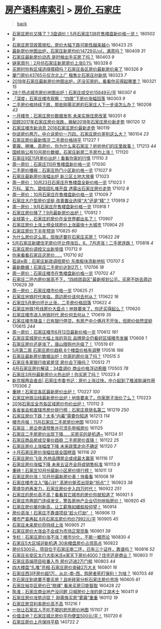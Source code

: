 [房产语料库索引](../../README.md)  > [房价_石家庄](房价_石家庄.md)
====
> [back](../README.md)

- [石家庄房价又降了？3盘调价！5月石家庄138在售楼盘新价格一览！](http://jkwz.applinzi.com/ittc/7098543988665746442.html#%E7%9F%B3%E5%AE%B6%E5%BA%84%E6%88%BF%E4%BB%B7%E5%8F%88%E9%99%8D%E4%BA%86%EF%BC%9F3%E7%9B%98%E8%B0%83%E4%BB%B7%EF%BC%815%E6%9C%88%E7%9F%B3%E5%AE%B6%E5%BA%84138%E5%9C%A8%E5%94%AE%E6%A5%BC%E7%9B%98%E6%96%B0%E4%BB%B7%E6%A0%BC%E4%B8%80%E8%A7%88%EF%BC%81) 180502 *9* 
- [石家庄房贷政策放松，房价大幅下跌可能性越来越小](http://jkwz.applinzi.com/ittc/7095128639433868304.html#%E7%9F%B3%E5%AE%B6%E5%BA%84%E6%88%BF%E8%B4%B7%E6%94%BF%E7%AD%96%E6%94%BE%E6%9D%BE%EF%BC%8C%E6%88%BF%E4%BB%B7%E5%A4%A7%E5%B9%85%E4%B8%8B%E8%B7%8C%E5%8F%AF%E8%83%BD%E6%80%A7%E8%B6%8A%E6%9D%A5%E8%B6%8A%E5%B0%8F) 180423 *25* 
- [最新房价地图出炉，石家庄新房均价14729元/㎡，满意吗？](http://jkwz.applinzi.com/ittc/7089876518098699274.html#%E6%9C%80%E6%96%B0%E6%88%BF%E4%BB%B7%E5%9C%B0%E5%9B%BE%E5%87%BA%E7%82%89%EF%BC%8C%E7%9F%B3%E5%AE%B6%E5%BA%84%E6%96%B0%E6%88%BF%E5%9D%87%E4%BB%B714729%E5%85%83%2F%E3%8E%A1%EF%BC%8C%E6%BB%A1%E6%84%8F%E5%90%97%EF%BC%9F) 180409 *31* 
- [石家庄最新房价动态 是时候出手买房了吗？](http://jkwz.applinzi.com/ittc/7087676448213304326.html#%E7%9F%B3%E5%AE%B6%E5%BA%84%E6%9C%80%E6%96%B0%E6%88%BF%E4%BB%B7%E5%8A%A8%E6%80%81+%E6%98%AF%E6%97%B6%E5%80%99%E5%87%BA%E6%89%8B%E4%B9%B0%E6%88%BF%E4%BA%86%E5%90%97%EF%BC%9F) 180403 *9* 
- [链家周刊｜2月份石家庄新房房价上涨0.1%](http://jkwz.applinzi.com/ittc/7085571541079426059.html#%E9%93%BE%E5%AE%B6%E5%91%A8%E5%88%8A%EF%BD%9C2%E6%9C%88%E4%BB%BD%E7%9F%B3%E5%AE%B6%E5%BA%84%E6%96%B0%E6%88%BF%E6%88%BF%E4%BB%B7%E4%B8%8A%E6%B6%A80.1%25) 180328 *6* 
- [买房时你有区域选择障碍吗？石家庄各区房价最新房价来了](http://jkwz.applinzi.com/ittc/7084835474445435915.html#%E4%B9%B0%E6%88%BF%E6%97%B6%E4%BD%A0%E6%9C%89%E5%8C%BA%E5%9F%9F%E9%80%89%E6%8B%A9%E9%9A%9C%E7%A2%8D%E5%90%97%EF%BC%9F%E7%9F%B3%E5%AE%B6%E5%BA%84%E5%90%84%E5%8C%BA%E6%88%BF%E4%BB%B7%E6%9C%80%E6%96%B0%E6%88%BF%E4%BB%B7%E6%9D%A5%E4%BA%86) 180326 *9* 
- [厦门房价43765元仅次北上广 租售比石家庄创新低](http://jkwz.applinzi.com/ittc/7083796996702077969.html#%E5%8E%A6%E9%97%A8%E6%88%BF%E4%BB%B743765%E5%85%83%E4%BB%85%E6%AC%A1%E5%8C%97%E4%B8%8A%E5%B9%BF+%E7%A7%9F%E5%94%AE%E6%AF%94%E7%9F%B3%E5%AE%B6%E5%BA%84%E5%88%9B%E6%96%B0%E4%BD%8E) 180323 *7* 
- [2018年石家庄最新房价地图出炉，还没买房的，看看你买得起哪里？](http://jkwz.applinzi.com/ittc/7082866276999627792.html#2018%E5%B9%B4%E7%9F%B3%E5%AE%B6%E5%BA%84%E6%9C%80%E6%96%B0%E6%88%BF%E4%BB%B7%E5%9C%B0%E5%9B%BE%E5%87%BA%E7%82%89%EF%BC%8C%E8%BF%98%E6%B2%A1%E4%B9%B0%E6%88%BF%E7%9A%84%EF%BC%8C%E7%9C%8B%E7%9C%8B%E4%BD%A0%E4%B9%B0%E5%BE%97%E8%B5%B7%E5%93%AA%E9%87%8C%EF%BC%9F) 180321 *15* 
- [28个热点城市房价地图出炉！石家庄成交价15649元/平](http://jkwz.applinzi.com/ittc/7077848421602165777.html#28%E4%B8%AA%E7%83%AD%E7%82%B9%E5%9F%8E%E5%B8%82%E6%88%BF%E4%BB%B7%E5%9C%B0%E5%9B%BE%E5%87%BA%E7%82%89%EF%BC%81%E7%9F%B3%E5%AE%B6%E5%BA%84%E6%88%90%E4%BA%A4%E4%BB%B715649%E5%85%83%2F%E5%B9%B3) 180307 *6* 
- [「深度」石家庄楼市观察：“四限”下房价涨幅回落](http://jkwz.applinzi.com/ittc/7076349081410864145.html#%E3%80%8C%E6%B7%B1%E5%BA%A6%E3%80%8D%E7%9F%B3%E5%AE%B6%E5%BA%84%E6%A5%BC%E5%B8%82%E8%A7%82%E5%AF%9F%EF%BC%9A%E2%80%9C%E5%9B%9B%E9%99%90%E2%80%9D%E4%B8%8B%E6%88%BF%E4%BB%B7%E6%B6%A8%E5%B9%85%E5%9B%9E%E8%90%BD) 180303 *9* 
- [二手房价格持续下跌，那些刚需买房的石家庄人下一步该怎么办？](http://jkwz.applinzi.com/ittc/7067826063478883339.html#%E4%BA%8C%E6%89%8B%E6%88%BF%E4%BB%B7%E6%A0%BC%E6%8C%81%E7%BB%AD%E4%B8%8B%E8%B7%8C%EF%BC%8C%E9%82%A3%E4%BA%9B%E5%88%9A%E9%9C%80%E4%B9%B0%E6%88%BF%E7%9A%84%E7%9F%B3%E5%AE%B6%E5%BA%84%E4%BA%BA%E4%B8%8B%E4%B8%80%E6%AD%A5%E8%AF%A5%E6%80%8E%E4%B9%88%E5%8A%9E%EF%BC%9F) 180208 *43* 
- [一月楼市：石家庄房价数据发布 未来实施住房改革](http://jkwz.applinzi.com/ittc/7065252836038673419.html#%E4%B8%80%E6%9C%88%E6%A5%BC%E5%B8%82%EF%BC%9A%E7%9F%B3%E5%AE%B6%E5%BA%84%E6%88%BF%E4%BB%B7%E6%95%B0%E6%8D%AE%E5%8F%91%E5%B8%83+%E6%9C%AA%E6%9D%A5%E5%AE%9E%E6%96%BD%E4%BD%8F%E6%88%BF%E6%94%B9%E9%9D%A9) 180201 *6* 
- [回顾2017年石家庄房价涨跌，揭秘2018年石家庄房价新走势](http://jkwz.applinzi.com/ittc/7060668106953737232.html#%E5%9B%9E%E9%A1%BE2017%E5%B9%B4%E7%9F%B3%E5%AE%B6%E5%BA%84%E6%88%BF%E4%BB%B7%E6%B6%A8%E8%B7%8C%EF%BC%8C%E6%8F%AD%E7%A7%982018%E5%B9%B4%E7%9F%B3%E5%AE%B6%E5%BA%84%E6%88%BF%E4%BB%B7%E6%96%B0%E8%B5%B0%E5%8A%BF) 180120 *12* 
- [石家庄楼市新消息 2018石家庄房价最新走势](http://jkwz.applinzi.com/ittc/7060264080953050129.html#%E7%9F%B3%E5%AE%B6%E5%BA%84%E6%A5%BC%E5%B8%82%E6%96%B0%E6%B6%88%E6%81%AF+2018%E7%9F%B3%E5%AE%B6%E5%BA%84%E6%88%BF%E4%BB%B7%E6%9C%80%E6%96%B0%E8%B5%B0%E5%8A%BF) 180119  
- [你说房价两万，中介说房价一万四，石家庄房价差别这么大？](http://jkwz.applinzi.com/ittc/7054815698973361168.html#%E4%BD%A0%E8%AF%B4%E6%88%BF%E4%BB%B7%E4%B8%A4%E4%B8%87%EF%BC%8C%E4%B8%AD%E4%BB%8B%E8%AF%B4%E6%88%BF%E4%BB%B7%E4%B8%80%E4%B8%87%E5%9B%9B%EF%BC%8C%E7%9F%B3%E5%AE%B6%E5%BA%84%E6%88%BF%E4%BB%B7%E5%B7%AE%E5%88%AB%E8%BF%99%E4%B9%88%E5%A4%A7%EF%BC%9F) 180104 *23* 
- [石家庄房价最新情况 二手房价格持平](http://jkwz.applinzi.com/ittc/7051725572546233361.html#%E7%9F%B3%E5%AE%B6%E5%BA%84%E6%88%BF%E4%BB%B7%E6%9C%80%E6%96%B0%E6%83%85%E5%86%B5+%E4%BA%8C%E6%89%8B%E6%88%BF%E4%BB%B7%E6%A0%BC%E6%8C%81%E5%B9%B3) 171227 *1* 
- [雾霾、拥堵、高房价，你为什么来石家庄？听听他们的庄里故事！](http://jkwz.applinzi.com/ittc/7046554726492013585.html#%E9%9B%BE%E9%9C%BE%E3%80%81%E6%8B%A5%E5%A0%B5%E3%80%81%E9%AB%98%E6%88%BF%E4%BB%B7%EF%BC%8C%E4%BD%A0%E4%B8%BA%E4%BB%80%E4%B9%88%E6%9D%A5%E7%9F%B3%E5%AE%B6%E5%BA%84%EF%BC%9F%E5%90%AC%E5%90%AC%E4%BB%96%E4%BB%AC%E7%9A%84%E5%BA%84%E9%87%8C%E6%95%85%E4%BA%8B%EF%BC%81) 171213 *44* 
- [国统局公布10月房价数据，石家庄新房二手房均上涨！](http://jkwz.applinzi.com/ittc/7037971159264527376.html#%E5%9B%BD%E7%BB%9F%E5%B1%80%E5%85%AC%E5%B8%8310%E6%9C%88%E6%88%BF%E4%BB%B7%E6%95%B0%E6%8D%AE%EF%BC%8C%E7%9F%B3%E5%AE%B6%E5%BA%84%E6%96%B0%E6%88%BF%E4%BA%8C%E6%89%8B%E6%88%BF%E5%9D%87%E4%B8%8A%E6%B6%A8%EF%BC%81) 171120  
- [石家庄9区11月房价出炉！看看你家的行情](http://jkwz.applinzi.com/ittc/7034346949396923409.html#%E7%9F%B3%E5%AE%B6%E5%BA%849%E5%8C%BA11%E6%9C%88%E6%88%BF%E4%BB%B7%E5%87%BA%E7%82%89%EF%BC%81%E7%9C%8B%E7%9C%8B%E4%BD%A0%E5%AE%B6%E7%9A%84%E8%A1%8C%E6%83%85) 171110 *3* 
- [周一房价：石家庄110在售楼盘新价格一览](http://jkwz.applinzi.com/ittc/7030190155967759377.html#%E5%91%A8%E4%B8%80%E6%88%BF%E4%BB%B7%EF%BC%9A%E7%9F%B3%E5%AE%B6%E5%BA%84110%E5%9C%A8%E5%94%AE%E6%A5%BC%E7%9B%98%E6%96%B0%E4%BB%B7%E6%A0%BC%E4%B8%80%E8%A7%88) 171030  
- [二手房价播报：石家庄热门小区新价格一览](http://jkwz.applinzi.com/ittc/7029161576676983824.html#%E4%BA%8C%E6%89%8B%E6%88%BF%E4%BB%B7%E6%92%AD%E6%8A%A5%EF%BC%9A%E7%9F%B3%E5%AE%B6%E5%BA%84%E7%83%AD%E9%97%A8%E5%B0%8F%E5%8C%BA%E6%96%B0%E4%BB%B7%E6%A0%BC%E4%B8%80%E8%A7%88) 171027 *9* 
- [石家庄最新房价涨幅出炉 新三区土地大放量](http://jkwz.applinzi.com/ittc/7027679467475043344.html#%E7%9F%B3%E5%AE%B6%E5%BA%84%E6%9C%80%E6%96%B0%E6%88%BF%E4%BB%B7%E6%B6%A8%E5%B9%85%E5%87%BA%E7%82%89+%E6%96%B0%E4%B8%89%E5%8C%BA%E5%9C%9F%E5%9C%B0%E5%A4%A7%E6%94%BE%E9%87%8F) 171023  
- [周一房价：10月23日石家庄在售楼盘全新价格一览](http://jkwz.applinzi.com/ittc/7027566960731227153.html#%E5%91%A8%E4%B8%80%E6%88%BF%E4%BB%B7%EF%BC%9A10%E6%9C%8823%E6%97%A5%E7%9F%B3%E5%AE%B6%E5%BA%84%E5%9C%A8%E5%94%AE%E6%A5%BC%E7%9B%98%E5%85%A8%E6%96%B0%E4%BB%B7%E6%A0%BC%E4%B8%80%E8%A7%88) 171023 *1* 
- [万科、富力、碧桂园扎堆开盘 透露出石家庄房价走势](http://jkwz.applinzi.com/ittc/7023479968225559568.html#%E4%B8%87%E7%A7%91%E3%80%81%E5%AF%8C%E5%8A%9B%E3%80%81%E7%A2%A7%E6%A1%82%E5%9B%AD%E6%89%8E%E5%A0%86%E5%BC%80%E7%9B%98+%E9%80%8F%E9%9C%B2%E5%87%BA%E7%9F%B3%E5%AE%B6%E5%BA%84%E6%88%BF%E4%BB%B7%E8%B5%B0%E5%8A%BF) 171012 *8* 
- [周一房价：10月石家庄在售楼盘新价格一览](http://jkwz.applinzi.com/ittc/7022394808398775312.html#%E5%91%A8%E4%B8%80%E6%88%BF%E4%BB%B7%EF%BC%9A10%E6%9C%88%E7%9F%B3%E5%AE%B6%E5%BA%84%E5%9C%A8%E5%94%AE%E6%A5%BC%E7%9B%98%E6%96%B0%E4%BB%B7%E6%A0%BC%E4%B8%80%E8%A7%88) 171009 *7* 
- [石家庄大户型房价坚挺 改善置业选择“大”还是“精”？](http://jkwz.applinzi.com/ittc/7015070686954128401.html#%E7%9F%B3%E5%AE%B6%E5%BA%84%E5%A4%A7%E6%88%B7%E5%9E%8B%E6%88%BF%E4%BB%B7%E5%9D%9A%E6%8C%BA+%E6%94%B9%E5%96%84%E7%BD%AE%E4%B8%9A%E9%80%89%E6%8B%A9%E2%80%9C%E5%A4%A7%E2%80%9D%E8%BF%98%E6%98%AF%E2%80%9C%E7%B2%BE%E2%80%9D%EF%BC%9F) 170919 *2* 
- [周一房价：9月石家庄在售楼盘新价格一览](http://jkwz.applinzi.com/ittc/7014573235671401489.html#%E5%91%A8%E4%B8%80%E6%88%BF%E4%BB%B7%EF%BC%9A9%E6%9C%88%E7%9F%B3%E5%AE%B6%E5%BA%84%E5%9C%A8%E5%94%AE%E6%A5%BC%E7%9B%98%E6%96%B0%E4%BB%B7%E6%A0%BC%E4%B8%80%E8%A7%88) 170918 *1* 
- [石家庄房价降了？9月最新房价出炉！](http://jkwz.applinzi.com/ittc/7012514922116940561.html#%E7%9F%B3%E5%AE%B6%E5%BA%84%E6%88%BF%E4%BB%B7%E9%99%8D%E4%BA%86%EF%BC%9F9%E6%9C%88%E6%9C%80%E6%96%B0%E6%88%BF%E4%BB%B7%E5%87%BA%E7%82%89%EF%BC%81) 170912 *1* 
- [全球第十，石家庄的房价在全世界都出名了！](http://jkwz.applinzi.com/ittc/7010631831647683345.html#%E5%85%A8%E7%90%83%E7%AC%AC%E5%8D%81%EF%BC%8C%E7%9F%B3%E5%AE%B6%E5%BA%84%E7%9A%84%E6%88%BF%E4%BB%B7%E5%9C%A8%E5%85%A8%E4%B8%96%E7%95%8C%E9%83%BD%E5%87%BA%E5%90%8D%E4%BA%86%EF%BC%81) 170907  
- [石家庄房价上涨上榜全球房价上涨最快十大城市](http://jkwz.applinzi.com/ittc/7009413649813472272.html#%E7%9F%B3%E5%AE%B6%E5%BA%84%E6%88%BF%E4%BB%B7%E4%B8%8A%E6%B6%A8%E4%B8%8A%E6%A6%9C%E5%85%A8%E7%90%83%E6%88%BF%E4%BB%B7%E4%B8%8A%E6%B6%A8%E6%9C%80%E5%BF%AB%E5%8D%81%E5%A4%A7%E5%9F%8E%E5%B8%82) 170904 *25* 
- [石家庄房价下半年预测](http://jkwz.applinzi.com/ittc/7005686079708202001.html#%E7%9F%B3%E5%AE%B6%E5%BA%84%E6%88%BF%E4%BB%B7%E4%B8%8B%E5%8D%8A%E5%B9%B4%E9%A2%84%E6%B5%8B) 170825 *60* 
- [为什么房价这么高，但我还要在石家庄买房？](http://jkwz.applinzi.com/ittc/7004642957234537489.html#%E4%B8%BA%E4%BB%80%E4%B9%88%E6%88%BF%E4%BB%B7%E8%BF%99%E4%B9%88%E9%AB%98%EF%BC%8C%E4%BD%86%E6%88%91%E8%BF%98%E8%A6%81%E5%9C%A8%E7%9F%B3%E5%AE%B6%E5%BA%84%E4%B9%B0%E6%88%BF%EF%BC%9F) 170822 *28* 
- [5月石家庄新建住宅房价环比停涨后，6、7月连涨！二手房连跌！](http://jkwz.applinzi.com/ittc/7003119760055993105.html#5%E6%9C%88%E7%9F%B3%E5%AE%B6%E5%BA%84%E6%96%B0%E5%BB%BA%E4%BD%8F%E5%AE%85%E6%88%BF%E4%BB%B7%E7%8E%AF%E6%AF%94%E5%81%9C%E6%B6%A8%E5%90%8E%EF%BC%8C6%E3%80%817%E6%9C%88%E8%BF%9E%E6%B6%A8%EF%BC%81%E4%BA%8C%E6%89%8B%E6%88%BF%E8%BF%9E%E8%B7%8C%EF%BC%81) 170818 *4* 
- [石家庄房价调控又出新举措](http://jkwz.applinzi.com/ittc/6989376558970962961.html#%E7%9F%B3%E5%AE%B6%E5%BA%84%E6%88%BF%E4%BB%B7%E8%B0%83%E6%8E%A7%E5%8F%88%E5%87%BA%E6%96%B0%E4%B8%BE%E6%8E%AA) 170712 *9* 
- [你来看看石家庄这房价……](http://jkwz.applinzi.com/ittc/6988731239383958545.html#%E4%BD%A0%E6%9D%A5%E7%9C%8B%E7%9C%8B%E7%9F%B3%E5%AE%B6%E5%BA%84%E8%BF%99%E6%88%BF%E4%BB%B7%E2%80%A6%E2%80%A6) 170710 *92* 
- [狐说e周：石家庄新政调控房价 东南板块添新地标](http://jkwz.applinzi.com/ittc/6987611229030712336.html#%E7%8B%90%E8%AF%B4e%E5%91%A8%EF%BC%9A%E7%9F%B3%E5%AE%B6%E5%BA%84%E6%96%B0%E6%94%BF%E8%B0%83%E6%8E%A7%E6%88%BF%E4%BB%B7+%E4%B8%9C%E5%8D%97%E6%9D%BF%E5%9D%97%E6%B7%BB%E6%96%B0%E5%9C%B0%E6%A0%87) 170707 *5* 
- [最新数据！石家庄二手房价达到2万！](http://jkwz.applinzi.com/ittc/6987123380388889604.html#%E6%9C%80%E6%96%B0%E6%95%B0%E6%8D%AE%EF%BC%81%E7%9F%B3%E5%AE%B6%E5%BA%84%E4%BA%8C%E6%89%8B%E6%88%BF%E4%BB%B7%E8%BE%BE%E5%88%B02%E4%B8%87%EF%BC%81) 170706 *18* 
- [周一房价：石家庄楼市在售楼盘新价格一览](http://jkwz.applinzi.com/ittc/6985816463557264388.html#%E5%91%A8%E4%B8%80%E6%88%BF%E4%BB%B7%EF%BC%9A%E7%9F%B3%E5%AE%B6%E5%BA%84%E6%A5%BC%E5%B8%82%E5%9C%A8%E5%94%AE%E6%A5%BC%E7%9B%98%E6%96%B0%E4%BB%B7%E6%A0%BC%E4%B8%80%E8%A7%88) 170702 *47* 
- [石家庄二环内房价居高不下，“四组团县区”最新规划公示，买房不妨去周边](http://jkwz.applinzi.com/ittc/6984524784367830020.html#%E7%9F%B3%E5%AE%B6%E5%BA%84%E4%BA%8C%E7%8E%AF%E5%86%85%E6%88%BF%E4%BB%B7%E5%B1%85%E9%AB%98%E4%B8%8D%E4%B8%8B%EF%BC%8C%E2%80%9C%E5%9B%9B%E7%BB%84%E5%9B%A2%E5%8E%BF%E5%8C%BA%E2%80%9D%E6%9C%80%E6%96%B0%E8%A7%84%E5%88%92%E5%85%AC%E7%A4%BA%EF%BC%8C%E4%B9%B0%E6%88%BF%E4%B8%8D%E5%A6%A8%E5%8E%BB%E5%91%A8%E8%BE%B9) 170629 *39* 
- [周一房价：石家庄楼市价格一览](http://jkwz.applinzi.com/ittc/6983118343396393988.html#%E5%91%A8%E4%B8%80%E6%88%BF%E4%BB%B7%EF%BC%9A%E7%9F%B3%E5%AE%B6%E5%BA%84%E6%A5%BC%E5%B8%82%E4%BB%B7%E6%A0%BC%E4%B8%80%E8%A7%88) 170625 *21* 
- [石家庄地铁时代来临，周边房价该何去何从？](http://jkwz.applinzi.com/ittc/6981920379151844357.html#%E7%9F%B3%E5%AE%B6%E5%BA%84%E5%9C%B0%E9%93%81%E6%97%B6%E4%BB%A3%E6%9D%A5%E4%B8%B4%EF%BC%8C%E5%91%A8%E8%BE%B9%E6%88%BF%E4%BB%B7%E8%AF%A5%E4%BD%95%E5%8E%BB%E4%BD%95%E4%BB%8E%EF%BC%9F) 170622 *16* 
- [石家庄5月房价环比止涨，二手房价格回落](http://jkwz.applinzi.com/ittc/6981875920234087428.html#%E7%9F%B3%E5%AE%B6%E5%BA%845%E6%9C%88%E6%88%BF%E4%BB%B7%E7%8E%AF%E6%AF%94%E6%AD%A2%E6%B6%A8%EF%BC%8C%E4%BA%8C%E6%89%8B%E6%88%BF%E4%BB%B7%E6%A0%BC%E5%9B%9E%E8%90%BD) 170622 *4* 
- [石家庄地铁1号线房价大盘点！地铁要来了，你还买得起么？](http://jkwz.applinzi.com/ittc/6981175623530578948.html#%E7%9F%B3%E5%AE%B6%E5%BA%84%E5%9C%B0%E9%93%811%E5%8F%B7%E7%BA%BF%E6%88%BF%E4%BB%B7%E5%A4%A7%E7%9B%98%E7%82%B9%EF%BC%81%E5%9C%B0%E9%93%81%E8%A6%81%E6%9D%A5%E4%BA%86%EF%BC%8C%E4%BD%A0%E8%BF%98%E4%B9%B0%E5%BE%97%E8%B5%B7%E4%B9%88%EF%BC%9F) 170620  
- [石家庄楼市进入地铁时代 房价何去何从？](http://jkwz.applinzi.com/ittc/6980826685908714500.html#%E7%9F%B3%E5%AE%B6%E5%BA%84%E6%A5%BC%E5%B8%82%E8%BF%9B%E5%85%A5%E5%9C%B0%E9%93%81%E6%97%B6%E4%BB%A3+%E6%88%BF%E4%BB%B7%E4%BD%95%E5%8E%BB%E4%BD%95%E4%BB%8E%EF%BC%9F) 170619 *35* 
- [石家庄楼市降温！已有银行停贷，有房产中介俩月不开张，但房价依然坚挺](http://jkwz.applinzi.com/ittc/6979325629420798981.html#%E7%9F%B3%E5%AE%B6%E5%BA%84%E6%A5%BC%E5%B8%82%E9%99%8D%E6%B8%A9%EF%BC%81%E5%B7%B2%E6%9C%89%E9%93%B6%E8%A1%8C%E5%81%9C%E8%B4%B7%EF%BC%8C%E6%9C%89%E6%88%BF%E4%BA%A7%E4%B8%AD%E4%BB%8B%E4%BF%A9%E6%9C%88%E4%B8%8D%E5%BC%80%E5%BC%A0%EF%BC%8C%E4%BD%86%E6%88%BF%E4%BB%B7%E4%BE%9D%E7%84%B6%E5%9D%9A%E6%8C%BA) 170615 *244* 
- [周一房价：石家庄楼市6月12日最新价格一览](http://jkwz.applinzi.com/ittc/6978109242404766725.html#%E5%91%A8%E4%B8%80%E6%88%BF%E4%BB%B7%EF%BC%9A%E7%9F%B3%E5%AE%B6%E5%BA%84%E6%A5%BC%E5%B8%826%E6%9C%8812%E6%97%A5%E6%9C%80%E6%96%B0%E4%BB%B7%E6%A0%BC%E4%B8%80%E8%A7%88) 170612 *161* 
- [石家庄栾城房价大幅上涨的背后 品牌房企仍看好区域楼市发展](http://jkwz.applinzi.com/ittc/6976675855760622597.html#%E7%9F%B3%E5%AE%B6%E5%BA%84%E6%A0%BE%E5%9F%8E%E6%88%BF%E4%BB%B7%E5%A4%A7%E5%B9%85%E4%B8%8A%E6%B6%A8%E7%9A%84%E8%83%8C%E5%90%8E+%E5%93%81%E7%89%8C%E6%88%BF%E4%BC%81%E4%BB%8D%E7%9C%8B%E5%A5%BD%E5%8C%BA%E5%9F%9F%E6%A5%BC%E5%B8%82%E5%8F%91%E5%B1%95) 170608 *1* 
- [石家庄房价还是涨了，唐山限购也升级了！](http://jkwz.applinzi.com/ittc/6969321357249610757.html#%E7%9F%B3%E5%AE%B6%E5%BA%84%E6%88%BF%E4%BB%B7%E8%BF%98%E6%98%AF%E6%B6%A8%E4%BA%86%EF%BC%8C%E5%94%90%E5%B1%B1%E9%99%90%E8%B4%AD%E4%B9%9F%E5%8D%87%E7%BA%A7%E4%BA%86%EF%BC%81) 170519 *61* 
- [5月第二周 石家庄房价趋稳 6个楼盘价格有调整](http://jkwz.applinzi.com/ittc/6968210863986050053.html#5%E6%9C%88%E7%AC%AC%E4%BA%8C%E5%91%A8+%E7%9F%B3%E5%AE%B6%E5%BA%84%E6%88%BF%E4%BB%B7%E8%B6%8B%E7%A8%B3+6%E4%B8%AA%E6%A5%BC%E7%9B%98%E4%BB%B7%E6%A0%BC%E6%9C%89%E8%B0%83%E6%95%B4) 170516 *166* 
- [石家庄最新房价数据出炉！你家的房价涨了吗？](http://jkwz.applinzi.com/ittc/6967831869826532356.html#%E7%9F%B3%E5%AE%B6%E5%BA%84%E6%9C%80%E6%96%B0%E6%88%BF%E4%BB%B7%E6%95%B0%E6%8D%AE%E5%87%BA%E7%82%89%EF%BC%81%E4%BD%A0%E5%AE%B6%E7%9A%84%E6%88%BF%E4%BB%B7%E6%B6%A8%E4%BA%86%E5%90%97%EF%BC%9F) 170515 *5* 
- [石家庄多家银行收紧房贷 房价会下降吗？](http://jkwz.applinzi.com/ittc/6966820322245346308.html#%E7%9F%B3%E5%AE%B6%E5%BA%84%E5%A4%9A%E5%AE%B6%E9%93%B6%E8%A1%8C%E6%94%B6%E7%B4%A7%E6%88%BF%E8%B4%B7+%E6%88%BF%E4%BB%B7%E4%BC%9A%E4%B8%8B%E9%99%8D%E5%90%97%EF%BC%9F) 170512 *71* 
- [4月石家庄房价解读：34盘调价 商业价格浮动惹眼](http://jkwz.applinzi.com/ittc/6963400362743563269.html#4%E6%9C%88%E7%9F%B3%E5%AE%B6%E5%BA%84%E6%88%BF%E4%BB%B7%E8%A7%A3%E8%AF%BB%EF%BC%9A34%E7%9B%98%E8%B0%83%E4%BB%B7+%E5%95%86%E4%B8%9A%E4%BB%B7%E6%A0%BC%E6%B5%AE%E5%8A%A8%E6%83%B9%E7%9C%BC) 170503 *78* 
- [石家庄3月份最新房价火热出炉！你买房了吗？](http://jkwz.applinzi.com/ittc/6948277036899632133.html#%E7%9F%B3%E5%AE%B6%E5%BA%843%E6%9C%88%E4%BB%BD%E6%9C%80%E6%96%B0%E6%88%BF%E4%BB%B7%E7%81%AB%E7%83%AD%E5%87%BA%E7%82%89%EF%BC%81%E4%BD%A0%E4%B9%B0%E6%88%BF%E4%BA%86%E5%90%97%EF%BC%9F) 170323 *4* 
- [新京报两会直击| 石家庄市委书记：房价上涨过快，中介起到了推波助澜作用](http://jkwz.applinzi.com/ittc/6941854257803428868.html#%E6%96%B0%E4%BA%AC%E6%8A%A5%E4%B8%A4%E4%BC%9A%E7%9B%B4%E5%87%BB%7C+%E7%9F%B3%E5%AE%B6%E5%BA%84%E5%B8%82%E5%A7%94%E4%B9%A6%E8%AE%B0%EF%BC%9A%E6%88%BF%E4%BB%B7%E4%B8%8A%E6%B6%A8%E8%BF%87%E5%BF%AB%EF%BC%8C%E4%B8%AD%E4%BB%8B%E8%B5%B7%E5%88%B0%E4%BA%86%E6%8E%A8%E6%B3%A2%E5%8A%A9%E6%BE%9C%E4%BD%9C%E7%94%A8) 170306 *2* 
- [重磅！石家庄各区最新房价出炉！](http://jkwz.applinzi.com/ittc/6939415072886752260.html#%E9%87%8D%E7%A3%85%EF%BC%81%E7%9F%B3%E5%AE%B6%E5%BA%84%E5%90%84%E5%8C%BA%E6%9C%80%E6%96%B0%E6%88%BF%E4%BB%B7%E5%87%BA%E7%82%89%EF%BC%81) 170227 *100* 
- [石家庄地铁沿线最新房价出炉！地铁要来了，你家房子涨价了么？](http://jkwz.applinzi.com/ittc/6937900926810719236.html#%E7%9F%B3%E5%AE%B6%E5%BA%84%E5%9C%B0%E9%93%81%E6%B2%BF%E7%BA%BF%E6%9C%80%E6%96%B0%E6%88%BF%E4%BB%B7%E5%87%BA%E7%82%89%EF%BC%81%E5%9C%B0%E9%93%81%E8%A6%81%E6%9D%A5%E4%BA%86%EF%BC%8C%E4%BD%A0%E5%AE%B6%E6%88%BF%E5%AD%90%E6%B6%A8%E4%BB%B7%E4%BA%86%E4%B9%88%EF%BC%9F) 170223  
- [2016石家庄全市各区域房价均价出炉！](http://jkwz.applinzi.com/ittc/6922304137822995460.html#2016%E7%9F%B3%E5%AE%B6%E5%BA%84%E5%85%A8%E5%B8%82%E5%90%84%E5%8C%BA%E5%9F%9F%E6%88%BF%E4%BB%B7%E5%9D%87%E4%BB%B7%E5%87%BA%E7%82%89%EF%BC%81) 170112 *3* 
- [各省省会和直辖市房价排行榜：石家庄竟排名第二](http://jkwz.applinzi.com/ittc/6913289732863034372.html#%E5%90%84%E7%9C%81%E7%9C%81%E4%BC%9A%E5%92%8C%E7%9B%B4%E8%BE%96%E5%B8%82%E6%88%BF%E4%BB%B7%E6%8E%92%E8%A1%8C%E6%A6%9C%EF%BC%9A%E7%9F%B3%E5%AE%B6%E5%BA%84%E7%AB%9F%E6%8E%92%E5%90%8D%E7%AC%AC%E4%BA%8C) 161219 *250* 
- [石家庄房价下跌？太多“内幕”需要你知道](http://jkwz.applinzi.com/ittc/6911068621240796165.html#%E7%9F%B3%E5%AE%B6%E5%BA%84%E6%88%BF%E4%BB%B7%E4%B8%8B%E8%B7%8C%EF%BC%9F%E5%A4%AA%E5%A4%9A%E2%80%9C%E5%86%85%E5%B9%95%E2%80%9D%E9%9C%80%E8%A6%81%E4%BD%A0%E7%9F%A5%E9%81%93) 161213 *114* 
- [楼市月报｜11月石家庄二手房房价地图](http://jkwz.applinzi.com/ittc/6907083277860340740.html#%E6%A5%BC%E5%B8%82%E6%9C%88%E6%8A%A5%EF%BD%9C11%E6%9C%88%E7%9F%B3%E5%AE%B6%E5%BA%84%E4%BA%8C%E6%89%8B%E6%88%BF%E6%88%BF%E4%BB%B7%E5%9C%B0%E5%9B%BE) 161202 *7* 
- [石家庄：房企申请预售许可须先申报房价](http://jkwz.applinzi.com/ittc/6904504132655645700.html#%E7%9F%B3%E5%AE%B6%E5%BA%84%EF%BC%9A%E6%88%BF%E4%BC%81%E7%94%B3%E8%AF%B7%E9%A2%84%E5%94%AE%E8%AE%B8%E5%8F%AF%E9%A1%BB%E5%85%88%E7%94%B3%E6%8A%A5%E6%88%BF%E4%BB%B7) 161125  
- [石家庄二手房房价出现下降……买房买的是机遇~](http://jkwz.applinzi.com/ittc/6904057889458488325.html#%E7%9F%B3%E5%AE%B6%E5%BA%84%E4%BA%8C%E6%89%8B%E6%88%BF%E6%88%BF%E4%BB%B7%E5%87%BA%E7%8E%B0%E4%B8%8B%E9%99%8D%E2%80%A6%E2%80%A6%E4%B9%B0%E6%88%BF%E4%B9%B0%E7%9A%84%E6%98%AF%E6%9C%BA%E9%81%87%7E) 161124 *51* 
- [石家庄商品房成交量价趋稳 二手房房价首降！](http://jkwz.applinzi.com/ittc/6903314741836907524.html#%E7%9F%B3%E5%AE%B6%E5%BA%84%E5%95%86%E5%93%81%E6%88%BF%E6%88%90%E4%BA%A4%E9%87%8F%E4%BB%B7%E8%B6%8B%E7%A8%B3+%E4%BA%8C%E6%89%8B%E6%88%BF%E6%88%BF%E4%BB%B7%E9%A6%96%E9%99%8D%EF%BC%81) 161122 *25* 
- [石家庄房价上涨幅度下降 未来政策走向不确定](http://jkwz.applinzi.com/ittc/6902563751751844868.html#%E7%9F%B3%E5%AE%B6%E5%BA%84%E6%88%BF%E4%BB%B7%E4%B8%8A%E6%B6%A8%E5%B9%85%E5%BA%A6%E4%B8%8B%E9%99%8D+%E6%9C%AA%E6%9D%A5%E6%94%BF%E7%AD%96%E8%B5%B0%E5%90%91%E4%B8%8D%E7%A1%AE%E5%AE%9A) 161120 *7* 
- [十月石家庄房价涨幅位居全国榜首](http://jkwz.applinzi.com/ittc/6901035190821848068.html#%E5%8D%81%E6%9C%88%E7%9F%B3%E5%AE%B6%E5%BA%84%E6%88%BF%E4%BB%B7%E6%B6%A8%E5%B9%85%E4%BD%8D%E5%B1%85%E5%85%A8%E5%9B%BD%E6%A6%9C%E9%A6%96) 161116 *20* 
- [石家庄房价飞涨 外地品牌房企或成最大赢家](http://jkwz.applinzi.com/ittc/6900882291462505476.html#%E7%9F%B3%E5%AE%B6%E5%BA%84%E6%88%BF%E4%BB%B7%E9%A3%9E%E6%B6%A8+%E5%A4%96%E5%9C%B0%E5%93%81%E7%89%8C%E6%88%BF%E4%BC%81%E6%88%96%E6%88%90%E6%9C%80%E5%A4%A7%E8%B5%A2%E5%AE%B6) 161116 *17* 
- [石家庄房价涨幅下降 未来五证齐全将成销售标准](http://jkwz.applinzi.com/ittc/6899982664374682628.html#%E7%9F%B3%E5%AE%B6%E5%BA%84%E6%88%BF%E4%BB%B7%E6%B6%A8%E5%B9%85%E4%B8%8B%E9%99%8D+%E6%9C%AA%E6%9D%A5%E4%BA%94%E8%AF%81%E9%BD%90%E5%85%A8%E5%B0%86%E6%88%90%E9%94%80%E5%94%AE%E6%A0%87%E5%87%86) 161113 *9* 
- [重磅！石家庄10月份最新小区房价排行榜！](http://jkwz.applinzi.com/ittc/6887739818372498436.html#%E9%87%8D%E7%A3%85%EF%BC%81%E7%9F%B3%E5%AE%B6%E5%BA%8410%E6%9C%88%E4%BB%BD%E6%9C%80%E6%96%B0%E5%B0%8F%E5%8C%BA%E6%88%BF%E4%BB%B7%E6%8E%92%E8%A1%8C%E6%A6%9C%EF%BC%81) 161011 *13* 
- [石家庄房价涨！10月份最新房价表！快看看](http://jkwz.applinzi.com/ittc/6886638909940827141.html#%E7%9F%B3%E5%AE%B6%E5%BA%84%E6%88%BF%E4%BB%B7%E6%B6%A8%EF%BC%8110%E6%9C%88%E4%BB%BD%E6%9C%80%E6%96%B0%E6%88%BF%E4%BB%B7%E8%A1%A8%EF%BC%81%E5%BF%AB%E7%9C%8B%E7%9C%8B) 161008 *19* 
- [石家庄楼市注入“强心针” 高房价能否出现新“拐点”？](http://jkwz.applinzi.com/ittc/6881038078822581253.html#%E7%9F%B3%E5%AE%B6%E5%BA%84%E6%A5%BC%E5%B8%82%E6%B3%A8%E5%85%A5%E2%80%9C%E5%BC%BA%E5%BF%83%E9%92%88%E2%80%9D+%E9%AB%98%E6%88%BF%E4%BB%B7%E8%83%BD%E5%90%A6%E5%87%BA%E7%8E%B0%E6%96%B0%E2%80%9C%E6%8B%90%E7%82%B9%E2%80%9D%EF%BC%9F) 160923 *38* 
- [荣盛华府再发力，石家庄房价步入四万时代！](http://jkwz.applinzi.com/ittc/6880707903773737988.html#%E8%8D%A3%E7%9B%9B%E5%8D%8E%E5%BA%9C%E5%86%8D%E5%8F%91%E5%8A%9B%EF%BC%8C%E7%9F%B3%E5%AE%B6%E5%BA%84%E6%88%BF%E4%BB%B7%E6%AD%A5%E5%85%A5%E5%9B%9B%E4%B8%87%E6%97%B6%E4%BB%A3%EF%BC%81) 160922 *251* 
- [石家庄的房价高不高？看看其它城市的房价你就知道了](http://jkwz.applinzi.com/ittc/6880237366849045508.html#%E7%9F%B3%E5%AE%B6%E5%BA%84%E7%9A%84%E6%88%BF%E4%BB%B7%E9%AB%98%E4%B8%8D%E9%AB%98%EF%BC%9F%E7%9C%8B%E7%9C%8B%E5%85%B6%E5%AE%83%E5%9F%8E%E5%B8%82%E7%9A%84%E6%88%BF%E4%BB%B7%E4%BD%A0%E5%B0%B1%E7%9F%A5%E9%81%93%E4%BA%86) 160921 *5* 
- [石家庄市两部门连续发文，警告房地产企业切勿哄抬房价！](http://jkwz.applinzi.com/ittc/6880041877448950788.html#%E7%9F%B3%E5%AE%B6%E5%BA%84%E5%B8%82%E4%B8%A4%E9%83%A8%E9%97%A8%E8%BF%9E%E7%BB%AD%E5%8F%91%E6%96%87%EF%BC%8C%E8%AD%A6%E5%91%8A%E6%88%BF%E5%9C%B0%E4%BA%A7%E4%BC%81%E4%B8%9A%E5%88%87%E5%8B%BF%E5%93%84%E6%8A%AC%E6%88%BF%E4%BB%B7%EF%BC%81) 160920 *45* 
- [石家庄房价屡创新高，让工薪族如蝼蚁般仰望！](http://jkwz.applinzi.com/ittc/6877647769048712197.html#%E7%9F%B3%E5%AE%B6%E5%BA%84%E6%88%BF%E4%BB%B7%E5%B1%A1%E5%88%9B%E6%96%B0%E9%AB%98%EF%BC%8C%E8%AE%A9%E5%B7%A5%E8%96%AA%E6%97%8F%E5%A6%82%E8%9D%BC%E8%9A%81%E8%88%AC%E4%BB%B0%E6%9C%9B%EF%BC%81) 160914  
- [房价高涨！石家庄不靠谱项目“趁火打劫” ！](http://jkwz.applinzi.com/ittc/6874762276707501060.html#%E6%88%BF%E4%BB%B7%E9%AB%98%E6%B6%A8%EF%BC%81%E7%9F%B3%E5%AE%B6%E5%BA%84%E4%B8%8D%E9%9D%A0%E8%B0%B1%E9%A1%B9%E7%9B%AE%E2%80%9C%E8%B6%81%E7%81%AB%E6%89%93%E5%8A%AB%E2%80%9D+%EF%BC%81) 160906 *13* 
- [楼市严查再起 8月石家庄房价均价7992元/平](http://jkwz.applinzi.com/ittc/6874421845897511940.html#%E6%A5%BC%E5%B8%82%E4%B8%A5%E6%9F%A5%E5%86%8D%E8%B5%B7+8%E6%9C%88%E7%9F%B3%E5%AE%B6%E5%BA%84%E6%88%BF%E4%BB%B7%E5%9D%87%E4%BB%B77992%E5%85%83%2F%E5%B9%B3) 160905 *45* 
- [石家庄未来房价将持续上涨](http://jkwz.applinzi.com/ittc/6874348459875894277.html#%E7%9F%B3%E5%AE%B6%E5%BA%84%E6%9C%AA%E6%9D%A5%E6%88%BF%E4%BB%B7%E5%B0%86%E6%8C%81%E7%BB%AD%E4%B8%8A%E6%B6%A8) 160905 *21* 
- [石家庄房价大涨会不会成为市场正常现象](http://jkwz.applinzi.com/ittc/6872800182953051141.html#%E7%9F%B3%E5%AE%B6%E5%BA%84%E6%88%BF%E4%BB%B7%E5%A4%A7%E6%B6%A8%E4%BC%9A%E4%B8%8D%E4%BC%9A%E6%88%90%E4%B8%BA%E5%B8%82%E5%9C%BA%E6%AD%A3%E5%B8%B8%E7%8E%B0%E8%B1%A1) 160901 *39* 
- [专栏｜石家庄房价涨不涨？楼市分化，不能一概而论](http://jkwz.applinzi.com/ittc/6872218181170627589.html#%E4%B8%93%E6%A0%8F%EF%BD%9C%E7%9F%B3%E5%AE%B6%E5%BA%84%E6%88%BF%E4%BB%B7%E6%B6%A8%E4%B8%8D%E6%B6%A8%EF%BC%9F%E6%A5%BC%E5%B8%82%E5%88%86%E5%8C%96%EF%BC%8C%E4%B8%8D%E8%83%BD%E4%B8%80%E6%A6%82%E8%80%8C%E8%AE%BA) 160830 *4* 
- [石家庄5大区域迎新机遇 30余楼盘房价占领高点](http://jkwz.applinzi.com/ittc/6869147255646454788.html#%E7%9F%B3%E5%AE%B6%E5%BA%845%E5%A4%A7%E5%8C%BA%E5%9F%9F%E8%BF%8E%E6%96%B0%E6%9C%BA%E9%81%87+30%E4%BD%99%E6%A5%BC%E7%9B%98%E6%88%BF%E4%BB%B7%E5%8D%A0%E9%A2%86%E9%AB%98%E7%82%B9) 160822  
- [房价5300元，项目位于石家庄南二环，已有三个证件，靠谱吗？](http://jkwz.applinzi.com/ittc/6867103573946663940.html#%E6%88%BF%E4%BB%B75300%E5%85%83%EF%BC%8C%E9%A1%B9%E7%9B%AE%E4%BD%8D%E4%BA%8E%E7%9F%B3%E5%AE%B6%E5%BA%84%E5%8D%97%E4%BA%8C%E7%8E%AF%EF%BC%8C%E5%B7%B2%E6%9C%89%E4%B8%89%E4%B8%AA%E8%AF%81%E4%BB%B6%EF%BC%8C%E9%9D%A0%E8%B0%B1%E5%90%97%EF%BC%9F) 160816 *52* 
- [石家庄长安区太行大街米氏e家天下房价4000？住宅还是商业？](http://jkwz.applinzi.com/ittc/6862166818189493253.html#%E7%9F%B3%E5%AE%B6%E5%BA%84%E9%95%BF%E5%AE%89%E5%8C%BA%E5%A4%AA%E8%A1%8C%E5%A4%A7%E8%A1%97%E7%B1%B3%E6%B0%8Fe%E5%AE%B6%E5%A4%A9%E4%B8%8B%E6%88%BF%E4%BB%B74000%EF%BC%9F%E4%BD%8F%E5%AE%85%E8%BF%98%E6%98%AF%E5%95%86%E4%B8%9A%EF%BC%9F) 160803 *11* 
- [石家庄高端项目轮番入市 房价迈进2万门槛](http://jkwz.applinzi.com/ittc/6862046931974620165.html#%E7%9F%B3%E5%AE%B6%E5%BA%84%E9%AB%98%E7%AB%AF%E9%A1%B9%E7%9B%AE%E8%BD%AE%E7%95%AA%E5%85%A5%E5%B8%82+%E6%88%BF%E4%BB%B7%E8%BF%88%E8%BF%9B2%E4%B8%87%E9%97%A8%E6%A7%9B) 160803 *44* 
- [四大楼盘“扎堆”亮相 石家庄房价突破2万大关](http://jkwz.applinzi.com/ittc/6861321567279252485.html#%E5%9B%9B%E5%A4%A7%E6%A5%BC%E7%9B%98%E2%80%9C%E6%89%8E%E5%A0%86%E2%80%9D%E4%BA%AE%E7%9B%B8+%E7%9F%B3%E5%AE%B6%E5%BA%84%E6%88%BF%E4%BB%B7%E7%AA%81%E7%A0%B42%E4%B8%87%E5%A4%A7%E5%85%B3) 160801 *16* 
- [石家庄西3环房价超1万，从北-南-西，购房者死盯保利！为啥？](http://jkwz.applinzi.com/ittc/6850659831291315205.html#%E7%9F%B3%E5%AE%B6%E5%BA%84%E8%A5%BF3%E7%8E%AF%E6%88%BF%E4%BB%B7%E8%B6%851%E4%B8%87%EF%BC%8C%E4%BB%8E%E5%8C%97-%E5%8D%97-%E8%A5%BF%EF%BC%8C%E8%B4%AD%E6%88%BF%E8%80%85%E6%AD%BB%E7%9B%AF%E4%BF%9D%E5%88%A9%EF%BC%81%E4%B8%BA%E5%95%A5%EF%BC%9F) 160703 *46* 
- [在石家庄到底要不要买房？且听砖家分析石家庄房价市场](http://jkwz.applinzi.com/ittc/6840307385897583620.html#%E5%9C%A8%E7%9F%B3%E5%AE%B6%E5%BA%84%E5%88%B0%E5%BA%95%E8%A6%81%E4%B8%8D%E8%A6%81%E4%B9%B0%E6%88%BF%EF%BC%9F%E4%B8%94%E5%90%AC%E7%A0%96%E5%AE%B6%E5%88%86%E6%9E%90%E7%9F%B3%E5%AE%B6%E5%BA%84%E6%88%BF%E4%BB%B7%E5%B8%82%E5%9C%BA) 160605 *61* 
- [石家庄裕华区房价已“脱缰” 看来买房只能智取](http://jkwz.applinzi.com/ittc/6826126025196831749.html#%E7%9F%B3%E5%AE%B6%E5%BA%84%E8%A3%95%E5%8D%8E%E5%8C%BA%E6%88%BF%E4%BB%B7%E5%B7%B2%E2%80%9C%E8%84%B1%E7%BC%B0%E2%80%9D+%E7%9C%8B%E6%9D%A5%E4%B9%B0%E6%88%BF%E5%8F%AA%E8%83%BD%E6%99%BA%E5%8F%96) 160428 *22* 
- [陈淮：石家庄商业地产没问题 只喊房价上涨的是江湖术士](http://jkwz.applinzi.com/ittc/6819905495355638789.html#%E9%99%88%E6%B7%AE%EF%BC%9A%E7%9F%B3%E5%AE%B6%E5%BA%84%E5%95%86%E4%B8%9A%E5%9C%B0%E4%BA%A7%E6%B2%A1%E9%97%AE%E9%A2%98+%E5%8F%AA%E5%96%8A%E6%88%BF%E4%BB%B7%E4%B8%8A%E6%B6%A8%E7%9A%84%E6%98%AF%E6%B1%9F%E6%B9%96%E6%9C%AF%E5%A3%AB) 160411 *9* 
- [石家庄房价涨势迅猛？ 刚需族买房“雾霾”重重](http://jkwz.applinzi.com/ittc/6786467402527278084.html#%E7%9F%B3%E5%AE%B6%E5%BA%84%E6%88%BF%E4%BB%B7%E6%B6%A8%E5%8A%BF%E8%BF%85%E7%8C%9B%EF%BC%9F+%E5%88%9A%E9%9C%80%E6%97%8F%E4%B9%B0%E6%88%BF%E2%80%9C%E9%9B%BE%E9%9C%BE%E2%80%9D%E9%87%8D%E9%87%8D) 160112 *19* 
- [石家庄房贷利率房价高不高](http://jkwz.applinzi.com/ittc/6776338385568531461.html#%E7%9F%B3%E5%AE%B6%E5%BA%84%E6%88%BF%E8%B4%B7%E5%88%A9%E7%8E%87%E6%88%BF%E4%BB%B7%E9%AB%98%E4%B8%8D%E9%AB%98) 151216 *1* 
- [一张让石家庄人不吃不喝的悲伤房价地图](http://jkwz.applinzi.com/ittc/6761861696704742405.html#%E4%B8%80%E5%BC%A0%E8%AE%A9%E7%9F%B3%E5%AE%B6%E5%BA%84%E4%BA%BA%E4%B8%8D%E5%90%83%E4%B8%8D%E5%96%9D%E7%9A%84%E6%82%B2%E4%BC%A4%E6%88%BF%E4%BB%B7%E5%9C%B0%E5%9B%BE) 151107 *31* 
- [价值洼地？石家庄城北房价平均便宜500元/平！](http://jkwz.applinzi.com/ittc/547650615083572518.html#%E4%BB%B7%E5%80%BC%E6%B4%BC%E5%9C%B0%EF%BC%9F%E7%9F%B3%E5%AE%B6%E5%BA%84%E5%9F%8E%E5%8C%97%E6%88%BF%E4%BB%B7%E5%B9%B3%E5%9D%87%E4%BE%BF%E5%AE%9C500%E5%85%83%2F%E5%B9%B3%EF%BC%81) 150720 *6* 
- [石家庄房价上月保持平稳](http://jkwz.applinzi.com/ittc/547650611369114258.html#%E7%9F%B3%E5%AE%B6%E5%BA%84%E6%88%BF%E4%BB%B7%E4%B8%8A%E6%9C%88%E4%BF%9D%E6%8C%81%E5%B9%B3%E7%A8%B3) 140722 *2* 
